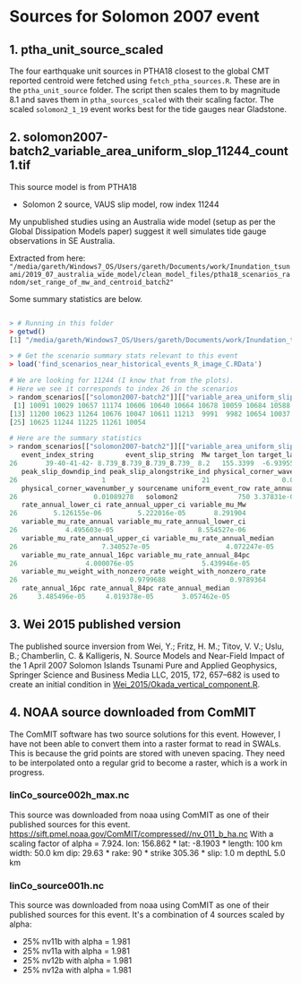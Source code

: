 # Sources for Solomon 2007 event

## 1. ptha_unit_source_scaled

The four earthquake unit sources in PTHA18 closest to the global CMT reported centroid were fetched using `fetch_ptha_sources.R`. These are in the `ptha_unit_source` folder. The script then scales them to by magnitude 8.1 and saves them in `ptha_sources_scaled` with their scaling factor. The scaled `solomon2_1_19` event works best for the tide gauges near Gladstone.

## 2. solomon2007-batch2_variable_area_uniform_slop_11244_count1.tif

This source model is from PTHA18
* Solomon 2 source, VAUS slip model, row index 11244

My unpublished studies using an Australia wide model (setup as per the Global Dissipation Models paper) suggest it well simulates tide gauge observations in SE Australia.

Extracted from here: `"/media/gareth/Windows7_OS/Users/gareth/Documents/work/Inundation_tsunami/2019_07_australia_wide_model/clean_model_files/ptha18_scenarios_random/set_range_of_mw_and_centroid_batch2"`

Some summary statistics are below.
```r

> # Running in this folder
> getwd()
[1] "/media/gareth/Windows7_OS/Users/gareth/Documents/work/Inundation_tsunami/2019_07_australia_wide_model/clean_model_files/ptha18_scenarios_random/set_range_of_mw_and_centroid_batch2"

> # Get the scenario summary stats relevant to this event
> load('find_scenarios_near_historical_events_R_image_C.RData')

# We are looking for 11244 (I know that from the plots). 
# Here we see it corresponds to index 26 in the scenarios
> random_scenarios[["solomon2007-batch2"]][["variable_area_uniform_slip"]]$desired_event_rows
 [1] 10091 10029 10657 11174 10606 10640 10664 10678 10059 10684 10588 10076
[13] 11200 10623 11264 10676 10047 10611 11213  9991  9982 10654 10037 10645
[25] 10625 11244 11225 11261 10054

# Here are the summary statistics
> random_scenarios[["solomon2007-batch2"]][["variable_area_uniform_slip"]]$events[26,]
   event_index_string        event_slip_string  Mw target_lon target_lat
26       39-40-41-42- 8.739_8.739_8.739_8.739_ 8.2   155.3399  -6.939554
   peak_slip_downdip_ind peak_slip_alongstrike_ind physical_corner_wavenumber_x
26                     1                        21                  0.004478087
   physical_corner_wavenumber_y sourcename uniform_event_row rate_annual
26                   0.01089278   solomon2               750 3.37831e-05
   rate_annual_lower_ci rate_annual_upper_ci variable_mu_Mw
26         5.126155e-06         5.222016e-05       8.291904
   variable_mu_rate_annual variable_mu_rate_annual_lower_ci
26            4.495603e-05                     8.554527e-06
   variable_mu_rate_annual_upper_ci variable_mu_rate_annual_median
26                     7.340527e-05                   4.072247e-05
   variable_mu_rate_annual_16pc variable_mu_rate_annual_84pc
26                 4.000076e-05                 5.439946e-05
   variable_mu_weight_with_nonzero_rate weight_with_nonzero_rate
26                            0.9799688                0.9789364
   rate_annual_16pc rate_annual_84pc rate_annual_median
26     3.485496e-05     4.019378e-05       3.057462e-05
```

## 3. Wei 2015 published version

The published source inversion from Wei, Y.; Fritz, H. M.; Titov, V. V.; Uslu, B.; Chamberlin, C. & Kalligeris, N. Source Models and Near-Field Impact of the 1 April 2007 Solomon Islands Tsunami Pure and Applied Geophysics, Springer Science and Business Media LLC, 2015, 172, 657–682 is used to create an initial condition in [Wei_2015/Okada_vertical_component.R](Wei_2015/Okada_vertical_component.R).

## 4. NOAA source downloaded from ComMIT 

The ComMIT software has two source solutions for this event. However, I have not been able to convert them into a raster format to read in SWALs. This is because the grid points are stored with uneven spacing. They need to be interpolated onto a regular grid to become a raster, which is a work in progress.

### linCo_source002h_max.nc
This source was downloaded from noaa using ComMIT as one of their published sources for this event.
https://sift.pmel.noaa.gov/ComMIT/compressed//nv_011_b_ha.nc
With a scaling factor of alpha = 7.924.
lon: 156.862 *
lat: -8.1903 *
length: 100 km
width: 50.0 km
dip: 29.63 *
rake: 90 *
strike 305.36 *
slip: 1.0 m
depthL 5.0 km

### linCo_source001h.nc
This source was downloaded from noaa using ComMIT as one of their published sources for this event.
It's a combination of 4 sources scaled by alpha:
- 25% nv11b with alpha = 1.981
- 25% nv11a with alpha = 1.981
- 25% nv12b with alpha = 1.981
- 25% nv12a with alpha = 1.981
